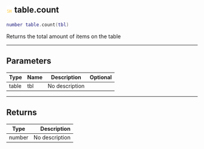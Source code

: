 ## ![shared](../../.gitbook/assets/shared.png) table.count

```lua
number table.count(tbl)
```

Returns the total amount of items on the table

------
## Parameters

| Type   | Name | Description | Optional |
| ------ | ---- | ----------- | -------: |
| table | tbl | No description |  |


------
## Returns

| Type   | Description |
| ------ | ----------: |
| number | No description |

